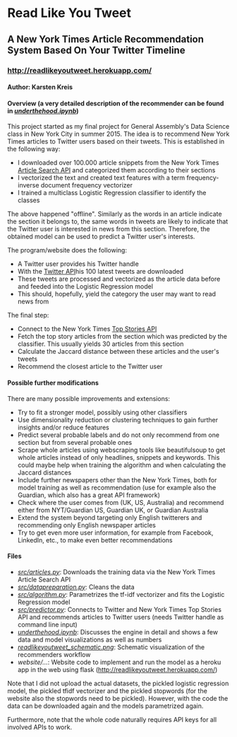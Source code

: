 # Read Like You Tweet

## A New York Times Article Recommendation System Based On Your Twitter Timeline

### http://readlikeyoutweet.herokuapp.com/

#### Author: Karsten Kreis

#### Overview (a very detailed description of the recommender can be found in *[underthehood.ipynb](https://github.com/kkreis/ReadLikeYouTweet/blob/master/underthehood.ipynb)*)

This project started as my final project for General Assembly's Data Science class in New York City in summer 2015. The idea is to recommend New York Times articles to Twitter users based on their tweets. This is established in the following way:

* I downloaded over 100.000 article snippets from the New York Times [Article Search API](http://developer.nytimes.com/docs/read/article_search_api_v2) and categorized them according to their sections
* I vectorized the text and created text features with a term frequency-inverse document frequency vectorizer
* I trained a multiclass Logistic Regression classifier to identify the classes

The above happened "offline". Similarly as the words in an article indicate the section it belongs to, the same words in tweets are likely to indicate that the Twitter user is interested in news from this section. Therefore, the obtained model can be used to predict a Twitter user's interests.

The program/website does the following:

* A Twitter user provides his Twitter handle
* With the [Twitter API](https://dev.twitter.com/overview/api)his 100 latest tweets are downloaded
* These tweets are processed and vectorized as the article data before and feeded into the Logistic Regression model
* This should, hopefully, yield the category the user may want to read news from

The final step:

* Connect to the New York Times [Top Stories API](http://developer.nytimes.com/docs/read/top_stories_api)
* Fetch the top story articles from the section which was predicted by the classifier. This usually yields 30 articles from this section
* Calculate the Jaccard distance between these articles and the user's tweets
* Recommend the closest article to the Twitter user


#### Possible further modifications

There are many possible improvements and extensions:


* Try to fit a stronger model, possibly using other classifiers
* Use dimensionality reduction or clustering techniques to gain further insights and/or reduce features
* Predict several probable labels and do not only recommend from one section but from several probable ones
* Scrape whole articles using webscraping tools like beautifulsoup to get whole articles instead of only headlines, snippets and keywords. This could maybe help when training the algorithm and when calculating the Jaccard distances
* Include further newspapers other than the New York Times, both for model training as well as recommendation (use for example also the Guardian, which also has a great API framework)
* Check where the user comes from (UK, US, Australia) and recommend either from NYT/Guardian US, Guardian UK, or Guardian Australia
* Extend the system beyond targeting only English twitterers and recommending only English newspaper articles
* Try to get even more user information, for example from Facebook, LinkedIn, etc., to make even better recommendations


#### Files

* *[src/articles.py](https://github.com/kkreis/ReadLikeYouTweet/blob/master/src/articles.py)*: Downloads the training data via the New York Times Article Search API
* *[src/datapreparation.py](https://github.com/kkreis/ReadLikeYouTweet/blob/master/src/datapreparation.py)*: Cleans the data
* *[src/algorithm.py](https://github.com/kkreis/ReadLikeYouTweet/blob/master/src/algorithm.py)*: Parametrizes the tf-idf vectorizer and fits the Logistic Regression model
* *[src/predictor.py](https://github.com/kkreis/ReadLikeYouTweet/blob/master/src/predictor.py)*: Connects to Twitter and New York Times Top Stories API and recommends articles to Twitter users (needs Twitter handle as command line input)
* *[underthehood.ipynb](https://github.com/kkreis/ReadLikeYouTweet/blob/master/underthehood.ipynb)*: Discusses the engine in detail and shows a few data and model visualizations as well as numbers
* *[readlikeyoutweet_schematic.png](https://github.com/kkreis/ReadLikeYouTweet/blob/master/readlikeyoutweet_schematic.png)*: Schematic visualization of the recommenders workflow
* *website/...*: Website code to implement and run the model as a heroku app in the web using flask (http://readlikeyoutweet.herokuapp.com/)

Note that I did not upload the actual datasets, the pickled logistic regression model, the pickled tfidf vectorizer and the pickled stopwords (for the website also the stopwords need to be pickled). However, with the code the data can be downloaded again and the models parametrized again.

Furthermore, note that the whole code naturally requires API keys for all involved APIs to work.
